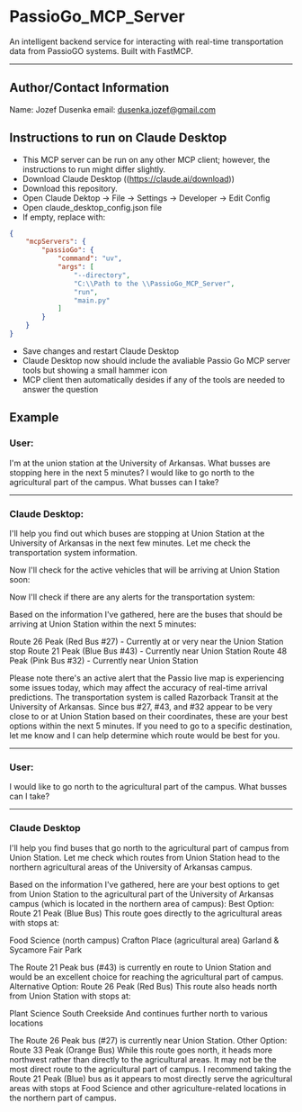 # PassioGo_MCP_Server

An intelligent backend service for interacting with real-time transportation data from PassioGO systems. Built with FastMCP.

---

## Author/Contact Information
Name: Jozef Dusenka
email: dusenka.jozef@gmail.com

## Instructions to run on Claude Desktop
- This MCP server can be run on any other MCP client; however, the instructions to run might differ slightly.
- Download Claude Desktop ((https://claude.ai/download))
- Download this repository.
- Open Claude Dektop -> File -> Settings -> Developer -> Edit Config
- Open claude_desktop_config.json file
- If empty, replace with:
```json
{
    "mcpServers": {
        "passioGo": {
            "command": "uv",
            "args": [
                "--directory",
                "C:\\Path to the \\PassioGo_MCP_Server",
                "run",
                "main.py"
            ]
        }
    }
}
```
- Save changes and restart Claude Desktop
- Claude Desktop now should include the avaliable Passio Go MCP server tools but showing a small hammer icon
- MCP client then automatically desides if any of the tools are needed to answer the question

## Example
### User:
I'm at the union station at the University of Arkansas. What busses are stopping here in the next 5 minutes?
I would like to go north to the agricultural part of the campus. What busses can I take?

---

### Claude Desktop:
I'll help you find out which buses are stopping at Union Station at the University of Arkansas in the next few minutes. Let me check the transportation system information.

Now I'll check for the active vehicles that will be arriving at Union Station soon:

Now I'll check if there are any alerts for the transportation system:

Based on the information I've gathered, here are the buses that should be arriving at Union Station within the next 5 minutes:

Route 26 Peak (Red Bus #27) - Currently at or very near the Union Station stop
Route 21 Peak (Blue Bus #43) - Currently near Union Station
Route 48 Peak (Pink Bus #32) - Currently near Union Station

Please note there's an active alert that the Passio live map is experiencing some issues today, which may affect the accuracy of real-time arrival predictions. The transportation system is called Razorback Transit at the University of Arkansas.
Since bus #27, #43, and #32 appear to be very close to or at Union Station based on their coordinates, these are your best options within the next 5 minutes. If you need to go to a specific destination, let me know and I can help determine which route would be best for you.

---

### User:
I would like to go north to the agricultural part of the campus. What busses can I take?

---

### Claude Desktop
I'll help you find buses that go north to the agricultural part of campus from Union Station.
Let me check which routes from Union Station head to the northern agricultural areas of the University of Arkansas campus.

Based on the information I've gathered, here are your best options to get from Union Station to the agricultural part of the University of Arkansas campus (which is located in the northern area of campus):
Best Option: Route 21 Peak (Blue Bus)
This route goes directly to the agricultural areas with stops at:

Food Science (north campus)
Crafton Place (agricultural area)
Garland & Sycamore
Fair Park

The Route 21 Peak bus (#43) is currently en route to Union Station and would be an excellent choice for reaching the agricultural part of campus.
Alternative Option: Route 26 Peak (Red Bus)
This route also heads north from Union Station with stops at:

Plant Science
South Creekside
And continues further north to various locations

The Route 26 Peak bus (#27) is currently near Union Station.
Other Option: Route 33 Peak (Orange Bus)
While this route goes north, it heads more northwest rather than directly to the agricultural areas. It may not be the most direct route to the agricultural part of campus.
I recommend taking the Route 21 Peak (Blue) bus as it appears to most directly serve the agricultural areas with stops at Food Science and other agriculture-related locations in the northern part of campus.

